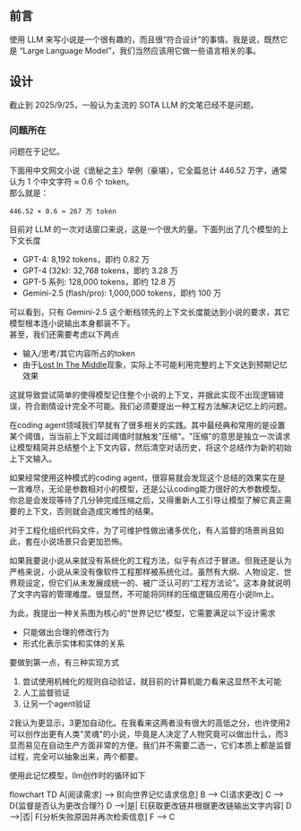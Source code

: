 ## 前言  

使用 LLM 来写小说是一个很有趣的，而且很“符合设计”的事情。我是说，既然它是 “Large Language Model”，我们当然应该用它做一些语言相关的事。 

<!--more-->

## 设计

截止到 2025/9/25，一般认为主流的 SOTA LLM 的文笔已经不是问题。  

### 问题所在

问题在于记忆。  

下面用中文网文小说《诡秘之主》举例（豪堪），它全篇总计 446.52 万字，通常认为 1 个中文字符 ≈ 0.6 个 token。  
那么就是：  

`446.52 × 0.6 ≈ 267 万 token`  

目前对 LLM 的一次对话窗口来说，这是一个很大的量。下面列出了几个模型的上下文长度

- GPT-4: 8,192 tokens，即约 0.82 万  
- GPT-4 (32k): 32,768 tokens，即约 3.28 万  
- GPT-5 系列: 128,000 tokens，即约 12.8 万  
- Gemini-2.5 (flash/pro): 1,000,000 tokens，即约 100 万  

可以看到，只有 Gemini-2.5 这个断档领先的上下文长度能达到小说的要求，其它模型根本连小说输出本身都装不下。  
甚至，我们还需要考虑以下两点

- 输入/思考/其它内容所占的token
- 由于[Lost In The Middle](https://arxiv.org/abs/2307.03172)现象，实际上不可能利用完整的上下文达到预期记忆效果

这就导致尝试简单的使得模型记住整个小说的上下文，并据此实现不出现逻辑错误，符合剧情设计完全不可能。我们必须要提出一种工程方法解决记忆上的问题。

在coding agent领域我们早就有了很多相关的实践。其中最经典和常用的是设置某个阈值，当当前上下文超过阈值时就触发"压缩"。"压缩"的意思是独立一次请求让模型精简并总结整个上下文内容，然后清空对话历史，将这个总结作为新的初始上下文输入。

如果经常使用这种模式的coding agent，很容易就会发现这个总结的效果实在是一言难尽，无论是参数相对小的模型，还是公认coding能力很好的大参数模型。你总是会发现等待了几分钟完成压缩之后，又得重新人工引导让模型了解它真正需要的上下文，否则就会造成灾难性的结果。

对于工程化组织代码文件，为了可维护性做出诸多优化，有人监督的场景尚且如此，套在小说场景只会更加恐怖。

如果我要说小说从来就没有系统化的工程方法，似乎有点过于冒进。但我还是认为严格来说，小说从来没有像软件工程那样被系统化过。虽然有大纲、人物设定、世界观设定，但它们从未发展成统一的、被广泛认可的“工程方法论”。这本身就说明了文字内容的管理难度。很显然，不可能将同样的压缩逻辑应用在小说llm上。

为此，我提出一种关系图为核心的"世界记忆"模型，它需要满足以下设计需求

- 只能做出合理的修改行为
- 形式化表示实体和实体的关系

要做到第一点，有三种实现方式

1. 尝试使用机械化的规则自动验证，就目前的计算机能力看来这显然不太可能
2. 人工监督验证
3. 让另一个agent验证

2我认为更显示，3更加自动化。在我看来这两者没有很大的高低之分，也许使用2可以创作出更有人类"灵魂"的小说，毕竟是人决定了人物究竟可以做出什么，而3显而易见在自动生产方面非常的方便。我们并不需要二选一，它们本质上都是监督过程，完全可以抽象出来，两个都要。

使用此记忆模型，llm创作时的循环如下

flowchart TD
    A[阅读需求] --> B[向世界记忆请求信息]
    B --> C[请求更改]
    C --> D{监督是否认为更改合理?}
    D -->|是| E[获取更改链并根据更改链输出文字内容]
    D -->|否| F[分析失败原因并再次检索信息]
    F --> C
